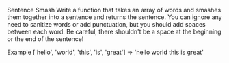 Sentence Smash
Write a function that takes an array of words and smashes them together into a sentence 
and returns the sentence. You can ignore any need to sanitize words or add punctuation,
 but you should add spaces between each word. Be careful, there shouldn't be a space at the beginning or the end of the sentence!

Example
['hello', 'world', 'this', 'is', 'great']  =>  'hello world this is great'